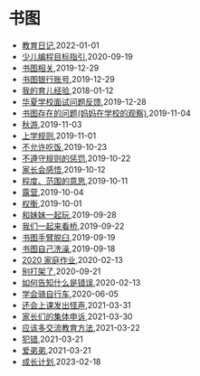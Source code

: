 # 书图
* [教育日记](/diary-2022),2022-01-01
* [少儿编程目标指引](/programming/programming_teach_guide),2020-09-19
* [书图相关](/shutu/shutu-links),2019-12-29
* [书图银行账号](/shutu/shutu-bank-account),2019-12-29
* [我的育儿经验](/shutu/2018/20180112-experience-on-children-education),2018-01-12
* [华夏学校面试问题反馈](/shutu/2019/20191228-mingde-interview),2019-12-28
* [书图存在的问题(妈妈在学校的观察)](/shutu/2019/20191104-problem-in-school),2019-11-04
* [秋游](/shutu/2019/20191103-autumn-travel),2019-11-03
* [上学规则](/shutu/2019/20191101-rules-in-school),2019-11-01
* [不允许吃饭](/shutu/2019/20191023-not-allow-to-eat),2019-10-23
* [不遵守规则的惩罚](/shutu/2019/20191022-punishment),2019-10-22
* [家长会感悟](/shutu/2019/20191012-inspiration-of-parents-meeting),2019-10-12
* [程度、范围的意思](/shutu/2019/20191011-level-and-scope),2019-10-11
* [露营](/shutu/2019/20191004-camping),2019-10-04
* [权衡](/shutu/2019/20191001-judge),2019-10-01
* [和妹妹一起玩](/shutu/2019/20190928-play-with-sister),2019-09-28
* [我们一起来看桥](/shutu/2019/20190922-bridge),2019-09-22
* [书图手臂脱臼](/shutu/2019/20190919-arm-broken),2019-09-19
* [书图自己洗澡](/shutu/2019/20190918-wash-self),2019-09-18
* [2020 家庭作业](/shutu/2020/2020-home-work),2020-02-13
* [别打架了](/shutu/2020/2020-09-21-do-not-fight),2020-09-21
* [如何告知什么是错误](/shutu/2020/2020-06-05-learn-drive-bike),2020-02-13
* [学会骑自行车](/shutu/2020/2020-02-13-how-to-tell-what-is-wrong),2020-06-05
* [还会上课发出怪声](/shutu/2021/2021-03-31-diary),2021-03-31
* [家长们的集体申诉](/shutu/2021/2021-03-30-meet-parents-of-classmates),2021-03-30
* [应该多交流教育方法](/shutu/2021/2021-03-22-should-exchange-teach-method),2021-03-22
* [犯错](/shutu/2021/2021-03-21-mistakes),2021-03-21
* [爱弟弟](/shutu/2021/2021-03-21-love-brother),2021-03-21
* [成长计划](/shutu/2023/2023-02-18-development-plan),2023-02-18
